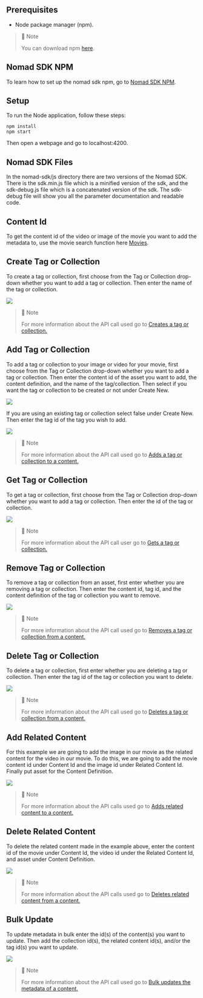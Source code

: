 ## Prerequisites

- Node package manager (npm).

> 📘 Note
> 
> You can download npm [here](https://nodejs.org/en/download).

## Nomad SDK NPM

To learn how to set up the nomad sdk npm, go to [Nomad SDK NPM](doc:nomad-sdk).

## Setup

To run the Node application, follow these steps:
```
npm install
npm start
```

Then open a webpage and go to localhost:4200.


## Nomad SDK Files

In the nomad-sdk/js directory there are two versions of the Nomad SDK. There is the sdk.min.js file which is a minified version of the sdk, and the sdk-debug.js file which is a concatenated version of the sdk. The sdk-debug file will show you all the parameter documentation and readable code.

## Content Id

To get the content id of the video or image of the movie you want to add the metadata to, use the movie search function here [Movies](doc:upload-movies).

## Create Tag or Collection

To create a tag or collection, first choose from the Tag or Collection drop-down whether you want to add a tag or collection. Then enter the name of the tag or collection.

![](images/create-tag-or-collection.png)

> 📘 Note
> 
> For more information about the API call used go to [Creates a tag or collection.](ref:createtagorcollection)

## Add Tag or Collection

To add a tag or collection to your image or video for your movie, first choose from the Tag or Collection drop-down whether you want to add a tag or collection. Then enter the content id of the asset you want to add, the content definition, and the name of the tag/collection. Then select if you want the tag or collection to be created or not under Create New. 

![](images/add-tag-or-collection.png)

If you are using an existing tag or collection select false under Create New. Then enter the tag id of the tag you wish to add.

![](images/add-existing-tag-or-collection.png)

> 📘 Note
> 
> For more information about the API call used go to [Adds a tag or collection to a content.](ref:addtagorcollection)

## Get Tag or Collection

To get a tag or collection, first choose from the Tag or Collection drop-down whether you want to add a tag or collection. Then enter the id of the tag or collection.

![](images/get-tag-or-collection.png)

> 📘 Note
> 
> For more information about the API call user go to [Gets a tag or collection.](ref:gettagorcollection)

## Remove Tag or Collection

To remove a tag or collection from an asset, first enter whether you are removing a tag or collection. Then enter the content id, tag id, and the content definition of the tag or collection you want to remove.

![](images/remove-tag-or-collection.png)

> 📘 Note
> 
> For more information about the API call used go to [Removes a tag or collection from a content.](ref:removetagorcollection)

## Delete Tag or Collection

To delete a tag or collection, first enter whether you are deleting a tag or collection. Then enter the tag id of the tag or collection you want to delete.

![](images/delete-tag-or-collection.png)

> 📘 Note
> 
> For more information about the API call used go to [Deletes a tag or collection from a content.](ref:deletetagorcollection)

## Add Related Content

For this example we are going to add the image in our movie as the related content for the video in our movie. To do this, we are going to add the movie content id under Content Id and the image id under Related Content Id. Finally put asset for the Content Definition.

![](images/add-related-content.png)

> 📘 Note
> 
> For more information about the API calls used go to [Adds related content to a content.](ref:addrelatedcontent)

## Delete Related Content

To delete the related content made in the example above, enter the content id of the movie under Content Id, the video id under the Related Content Id, and asset under Content Definition.

![](images/delete-related-content.png)

> 📘 Note
> 
> For more information about the API calls used go to [Deletes related content from a content.](ref:deleterelatedcontent)

## Bulk Update

To update metadata in bulk enter the id(s) of the content(s) you want to update. Then add the collection id(s), the related content id(s), and/or the tag id(s) you want to update.

![](images/bulk-update.png)

> 📘 Note
> 
> For more information about the API call used go to [Bulk updates the metadata of a content.](ref:bulkupdatemetadata)